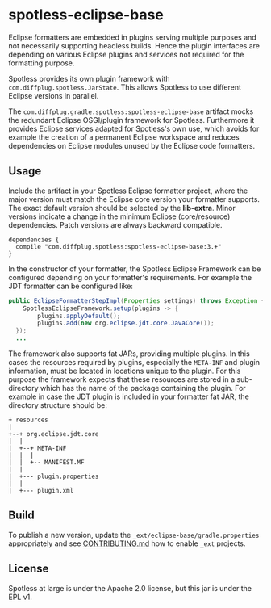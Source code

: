 # spotless-eclipse-base

Eclipse formatters are embedded in plugins serving multiple purposes and not necessarily supporting headless builds. Hence the plugin interfaces are depending on various Eclipse plugins and services not required for the formatting purpose.

Spotless provides its own plugin framework with `com.diffplug.spotless.JarState`. This allows Spotless to use different Eclipse versions in parallel.


The `com.diffplug.gradle.spotless:spotless-eclipse-base` artifact mocks the redundant Eclipse OSGI/plugin framework for Spotless. Furthermore it provides Eclipse services adapted for Spotless's own use, which avoids for example the creation of a permanent Eclipse workspace and reduces dependencies on Eclipse modules unused by the Eclipse code formatters.

## Usage

Include the artifact in your Spotless Eclipse formatter project, where the major version must match the Eclipse core version your formatter supports. The exact default version should be selected by the **lib-extra**.
Minor versions indicate a change in the minimum Eclipse (core/resource) dependencies.
Patch versions are always backward compatible.


```Gradle
dependencies {
  compile "com.diffplug.spotless:spotless-eclipse-base:3.+"
}
```

In the constructor of your formatter, the Spotless Eclipse Framework can be configured depending on your formatter's requirements. For example the JDT formatter can be configured like:

```Java
public EclipseFormatterStepImpl(Properties settings) throws Exception {
    SpotlessEclipseFramework.setup(plugins -> {
        plugins.applyDefault();
        plugins.add(new org.eclipse.jdt.core.JavaCore());
  });
  ...
```

The framework also supports fat JARs, providing multiple plugins.
In this cases the resources required by plugins, especially the `META-INF` and plugin information, must be located in locations unique
to the plugin.
For this purpose the framework expects that these resources are stored in a sub-directory
which has the name of the package containing the plugin. For example in case the JDT plugin
is included in your formatter fat JAR, the directory structure should be:

```
+ resources
|
+--+ org.eclipse.jdt.core
|  |
|  +--+ META-INF
|  |  |
|  |  +-- MANIFEST.MF
|  |
|  +--- plugin.properties
|  |
|  +--- plugin.xml

```

## Build

To publish a new version, update the `_ext/eclipse-base/gradle.properties` appropriately and see [CONTRIBUTING.md](../../CONTRIBUTING.md) how to enable
`_ext` projects.

## License

Spotless at large is under the Apache 2.0 license, but this jar is under the EPL v1.
